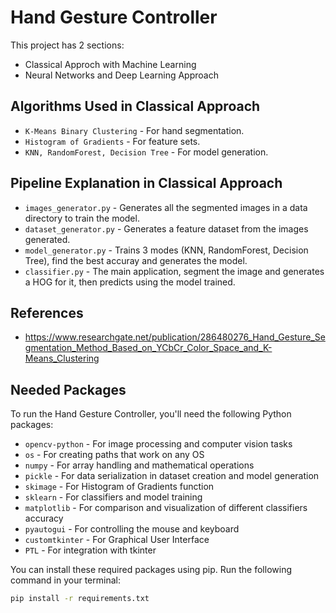# Hand Gesture Controller
This project has 2 sections:
- Classical Approch with Machine Learning
- Neural Networks and Deep Learning Approach

## Algorithms Used in Classical Approach
- `K-Means Binary Clustering` - For hand segmentation.
- `Histogram of Gradients` - For feature sets.
- `KNN, RandomForest, Decision Tree` - For model generation.

## Pipeline Explanation in Classical Approach
- `images_generator.py` - Generates all the segmented images in a data directory to train the model.
- `dataset_generator.py` - Generates a feature dataset from the images generated.
- `model_generator.py` - Trains 3 modes (KNN, RandomForest, Decision Tree), find the best accuray and generates the model.
- `classifier.py` - The main application, segment the image and generates a HOG for it, then predicts using the model trained.

## References
- https://www.researchgate.net/publication/286480276_Hand_Gesture_Segmentation_Method_Based_on_YCbCr_Color_Space_and_K-Means_Clustering

## Needed Packages
To run the Hand Gesture Controller, you'll need the following Python packages:

- `opencv-python` - For image processing and computer vision tasks
- `os` - For creating paths that work on any OS
- `numpy` - For array handling and mathematical operations
- `pickle` - For data serialization in dataset creation and model generation
- `skimage` - For Histogram of Gradients function
- `sklearn` - For classifiers and model training
- `matplotlib` - For comparison and visualization of different classifiers accuracy
- `pyautogui` - For controlling the mouse and keyboard
- `customtkinter` - For Graphical User Interface
- `PTL` - For integration with tkinter

You can install these required packages using pip. Run the following command in your terminal:

```bash
pip install -r requirements.txt
